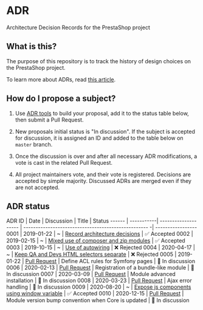 # ADR

Architecture Decision Records for the PrestaShop project

## What is this?

The purpose of this repository is to track the history of design choices on the PrestaShop project.

To learn more about ADRs, read [this article][adr].

## How do I propose a subject?

1) Use [ADR tools][adr-tools] to build your proposal, add it to the status table below, then submit a Pull Request.

2) New proposals initial status is "In discussion". If the subject is accepted for discussion, it is assigned an ID and added to the table below on `master` branch.

3) Once the discussion is over and after all necessary ADR modifications, a vote is cast in the related Pull Request.

4) All project maintainers vote, and their vote is registered. Decisions are accepted by simple majority. Discussed ADRs are merged even if they are not accepted.

## ADR status


ADR ID | Date       | Discussion           | Title                                                | Status
------ | -----------| -------------------- | --------------------------------------------------- -| -----------------
0001   | 2019-01-22 | ~                    | [Record architecture decisions][0001]                | ✅ Accepted
0002   | 2019-02-15 | ~                    | [Mixed use of composer and zip modules][0002]        | ✅ Accepted
0003   | 2019-10-15 | ~                    | [Use of autowiring][0003]                            | ❌ Rejected
0004   | 2020-04-17 | ~                    | [Keep QA and Devs HTML selectors separate][0004]     | ❌ Rejected
0005   | 2019-01-22 | [Pull Request][0005] | Define ACL rules for Symfony pages                   | 💬 In discussion
0006   | 2020-02-13 | [Pull Request][0006] | Registration of a bundle-like module                 | 💬 In discussion
0007   | 2020-03-09 | [Pull Request][0007] | Module advanced installation                         | 💬 In discussion
0008   | 2020-03-23 | [Pull Request][0008] | Ajax error handling                                  | 💬 In discussion
0009   | 2020-08-20 | ~                    | [Expose js components using window variable][0009]   | ✅ Accepted
0010   | 2020-12-15 | [Pull Request][0010] | Module version bump convention when Core is updated  | 💬 In discussion



[adr]: http://thinkrelevance.com/blog/2011/11/15/documenting-architecture-decisions
[adr-tools]: https://github.com/npryce/adr-tools/
[0001]: 0001-record-architecture-decisions.md
[0002]: 0002-mixed-use-of-composer-and-zip-modules.md
[0003]: 0003-use-of-autowiring.md
[0004]: 0004-keep-qa-and-devs-html-selectors-separate.md
[0005]: https://github.com/PrestaShop/ADR/pull/1
[0006]: https://github.com/PrestaShop/ADR/pull/7
[0007]: https://github.com/PrestaShop/ADR/pull/8
[0008]: https://github.com/PrestaShop/ADR/pull/9
[0009]: 0009-expose-js-components-using-window-variable.md
[0010]: https://github.com/PrestaShop/ADR/pull/14

